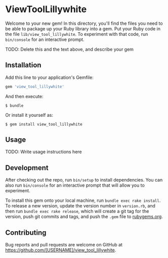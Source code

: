 # ViewToolLillywhite

Welcome to your new gem! In this directory, you'll find the files you need to be able to package up your Ruby library into a gem. Put your Ruby code in the file `lib/view_tool_lillywhite`. To experiment with that code, run `bin/console` for an interactive prompt.

TODO: Delete this and the text above, and describe your gem

## Installation

Add this line to your application's Gemfile:

```ruby
gem 'view_tool_lillywhite'
```

And then execute:

    $ bundle

Or install it yourself as:

    $ gem install view_tool_lillywhite

## Usage

TODO: Write usage instructions here

## Development

After checking out the repo, run `bin/setup` to install dependencies. You can also run `bin/console` for an interactive prompt that will allow you to experiment.

To install this gem onto your local machine, run `bundle exec rake install`. To release a new version, update the version number in `version.rb`, and then run `bundle exec rake release`, which will create a git tag for the version, push git commits and tags, and push the `.gem` file to [rubygems.org](https://rubygems.org).

## Contributing

Bug reports and pull requests are welcome on GitHub at https://github.com/[USERNAME]/view_tool_lillywhite.
